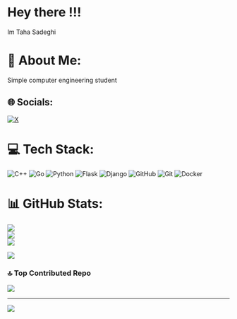 # Hey there !!!
Im Taha Sadeghi

# 💫 About Me:
Simple computer engineering student


## 🌐 Socials:
[![X](https://img.shields.io/badge/X-black.svg?logo=X&logoColor=white)](https://x.com/maralahmadi2308) 

# 💻 Tech Stack:
![C++](https://img.shields.io/badge/c++-%2300599C.svg?style=for-the-badge&logo=c%2B%2B&logoColor=white) ![Go](https://img.shields.io/badge/go-%2300ADD8.svg?style=for-the-badge&logo=go&logoColor=white) ![Python](https://img.shields.io/badge/python-3670A0?style=for-the-badge&logo=python&logoColor=ffdd54) ![Flask](https://img.shields.io/badge/flask-%23000.svg?style=for-the-badge&logo=flask&logoColor=white) ![Django](https://img.shields.io/badge/django-%23092E20.svg?style=for-the-badge&logo=django&logoColor=white) ![GitHub](https://img.shields.io/badge/github-%23121011.svg?style=for-the-badge&logo=github&logoColor=white) ![Git](https://img.shields.io/badge/git-%23F05033.svg?style=for-the-badge&logo=git&logoColor=white) ![Docker](https://img.shields.io/badge/docker-%230db7ed.svg?style=for-the-badge&logo=docker&logoColor=white)
# 📊 GitHub Stats:
![](https://github-readme-stats.vercel.app/api?username=tahaSadeghi2308&theme=dark&hide_border=false&include_all_commits=false&count_private=true)<br/>
![](https://nirzak-streak-stats.vercel.app/?user=tahaSadeghi2308&theme=dark&hide_border=false)<br/>
![](https://github-readme-stats.vercel.app/api/top-langs/?username=tahaSadeghi2308&theme=dark&hide_border=false&include_all_commits=false&count_private=true&layout=compact)

![](https://quotes-github-readme.vercel.app/api?type=vetical&theme=radical)

### 🔝 Top Contributed Repo
![](https://github-contributor-stats.vercel.app/api?username=tahaSadeghi2308&limit=5&theme=dark&combine_all_yearly_contributions=true)

---
[![](https://visitcount.itsvg.in/api?id=tahaSadeghi2308&icon=0&color=0)](https://visitcount.itsvg.in)

<!-- Proudly created with GPRM ( https://gprm.itsvg.in ) -->
